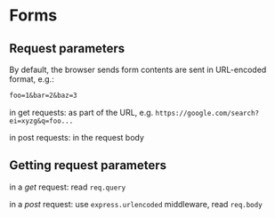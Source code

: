 # Forms

## Request parameters

By default, the browser sends form contents are sent in URL-encoded format, e.g.:

```txt
foo=1&bar=2&baz=3
```

in get requests: as part of the URL, e.g. `https://google.com/search?ei=xyzg&q=foo...`

in post requests: in the request body

## Getting request parameters

in a _get_ request: read `req.query`

in a _post_ request: use `express.urlencoded` middleware, read `req.body`
